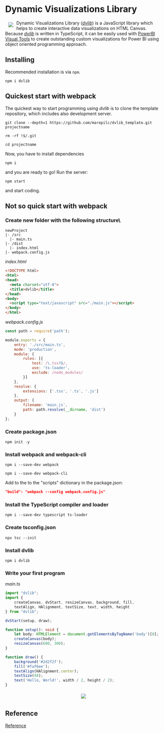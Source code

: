 # Dynamic Visualizations Library
<a href= "https://dvlib.org"><img src="https://dvlib.org/images/dvlogo100.svg" align="left" hspace="10" vspace="6"></a>
Dynamic Visualizations Library ([*dvlib*](https://dvlib.org)) is a JavaScript library which helps to create interactive data visualizations on HTML Canvas. Because [*dvlib*](https://dvlib.org) is written in TypeScript, it can be easily used with [PowerBI Visual Tools](https://github.com/Microsoft/PowerBI-visuals-tools) to create outstanding custom visualizations for Power BI using object oriented programming approach.
## Installing
Recommended installation is via `npm`.

```
npm i dvlib
```
## Quickest start with webpack
The quickest way to start programming using *dvlib* is to clone the template repository, which includes also development server.

```git
git clone --depth=1 https://github.com/marepilc/dvlib_template.git projectname
```
```
rm -rf !$/.git
```
```shell
cd projectname
```
Now, you have to install dependencies

```node
npm i
```
and you are ready to go! Run the server:

```node
npm start
```
and start coding.
## Not so quick start with webpack
### Create new folder with the following structure\

```
newProject
|- /src
  |- main.ts
|- /dist
  |- index.html
|- webpack.config.js
```

*index.html*

```html
<!DOCTYPE html>
<html>
<head>
  <meta charset="utf-8">
  <title>dvlib</title>
</head>
<body>
  <script type="text/javascript" src="./main.js"></script>
</body>
</html>
```
*webpack.config.js*

```js
const path = require('path');

module.exports = {
    entry: './src/main.ts',
    mode: 'production',
    module: {
        rules: [{
            test: /\.tsx?$/,
            use: 'ts-loader',
            exclude: /node_modules/
        }]
    },
    resolve: {
        extensions: ['.tsx', '.ts', '.js']
    },
    output: {
        filename: 'main.js',
        path: path.resolve(__dirname, 'dist')
    }
};
```
### Create package.json
```node
npm init -y
```
### Install webpack and webpack-cli
```node
npm i --save-dev webpack
```
```node
npm i --save-dev webpack-cli
```
Add to the to the "scripts" dictionary in the package.json:

```json
"build": "webpack --config webpack.config.js"
```
### Install the TypeScript compiler and loader
```node
npm i --save-dev typescript ts-loader
```
### Create tsconfig.json
```node
npx tsc --init
```
### Install dvlib
```node
npm i dvlib
```
### Write your first program
*main.ts*

```ts
import "dvlib";
import { 
    createCanvas, dvStart, resizeCanvas, background, fill, 
    textAlign, HAlignment, textSize, text, width, height 
} from "dvlib";

dvStart(setup, draw);

function setup(): void {
    let body: HTMLElement = document.getElementsByTagName('body')[0];
    createCanvas(body);
    resizeCanvas(600, 300);
}

function draw() {
    background('#2d2f2f');
    fill('#faf6ee');
    textAlign(HAlignment.center);
    textSize(48);
    text('Hello, World!', width / 2, height / 2);
}
```
<div style="text-align:center"><img src="https://dvlib.org/images/helloworld.png" align="middle" vspace="6"></div>

## Reference
[Reference](https://github.com/marepilc/dvlib_reference/blob/master/REFERENCE.md)